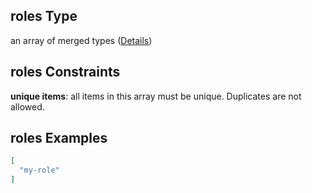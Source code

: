 ## roles Type

an array of merged types ([Details](policies-definitions-roles-array-items.md))

## roles Constraints

**unique items**: all items in this array must be unique. Duplicates are not allowed.

## roles Examples

```json
[
  "my-role"
]
```
